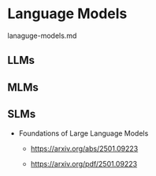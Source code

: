 # Language Models

lanaguge-models.md

## LLMs

## MLMs

## SLMs

*   Foundations of Large Language Models

    *   https://arxiv.org/abs/2501.09223

    *   https://arxiv.org/pdf/2501.09223

